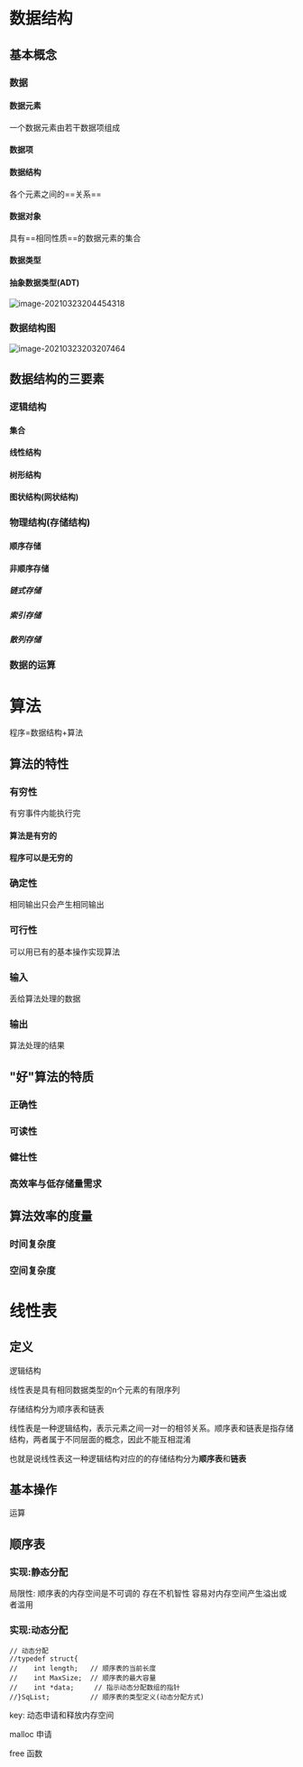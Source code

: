 # 数据结构

## 基本概念

### 数据

#### 数据元素

一个数据元素由若干数据项组成

#### 数据项

#### 数据结构

各个元素之间的==关系==

#### 数据对象

具有==相同性质==的数据元素的集合

#### 数据类型

#### 抽象数据类型(ADT)

![image-20210323204454318](${photo}/image-20210323204454318.png)



### 数据结构图

![image-20210323203207464](${photo}/image-20210323203207464.png)



## 数据结构的三要素

### 逻辑结构

#### 集合

#### 线性结构

#### 树形结构

#### 图状结构(网状结构)

### 物理结构(存储结构)

#### 顺序存储

#### 非顺序存储

##### 链式存储

##### 索引存储

##### 散列存储

### 数据的运算



# 算法

程序=数据结构+算法

## 算法的特性

### 有穷性

有穷事件内能执行完

#### 算法是有穷的

#### 程序可以是无穷的

### 确定性

相同输出只会产生相同输出

### 可行性

可以用已有的基本操作实现算法

### 输入

丢给算法处理的数据

### 输出

算法处理的结果

## "好"算法的特质

### 正确性

### 可读性

### 健壮性

### 高效率与低存储量需求

## 算法效率的度量

### 时间复杂度

### 空间复杂度

# 线性表

## 定义

逻辑结构

线性表是具有相同数据类型的n个元素的有限序列

存储结构分为顺序表和链表

线性表是一种逻辑结构，表示元素之间一对一的相邻关系。顺序表和链表是指存储结构，两者属于不同层面的概念，因此不能互相混淆

也就是说线性表这一种逻辑结构对应的的存储结构分为**顺序表**和**链表**

## 基本操作

运算

## 顺序表

### 实现:静态分配

局限性: 顺序表的内存空间是不可调的 存在不机智性 容易对内存空间产生溢出或者滥用

### 实现:动态分配

```
// 动态分配
//typedef struct{
//    int length;   // 顺序表的当前长度
//    int MaxSize;  // 顺序表的最大容量
//    int *data;     // 指示动态分配数组的指针
//}SqList;          // 顺序表的类型定义(动态分配方式)
```

key: 动态申请和释放内存空间

malloc 申请

free 函数



